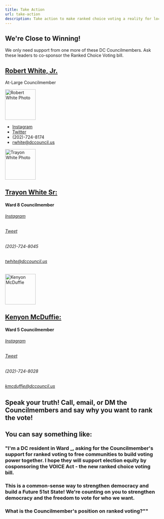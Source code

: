 ```yaml
---
title: Take Action
url: take-action
description: Take action to make ranked choice voting a reality for local elections in DC.
---
```

## We're Close to Winning!

We only need support from one more of these DC Councilmembers. Ask​ these leaders to co-sponsor the Ranked Choice Voting bill.

## [Robert White, Jr.](https://dccouncil.us/council/councilmember-robert-c-white-jr/)

At-Large Councilmember

<div class="grid grid-cols-4 gap-2">
<div>
<img src="/static/img/cm-robert-white-picture.jpg" alt="Robert White Photo" width="100" height="100"/>
</div>
<div class="col-span-3">

* [Instagram](https://www.instagram.com/robertwhite_dc)
* [Twitter](https://twitter.com/RobertWhite_DC)
* (202)-724-8174
* [rwhite@dccouncil.us](mailto:rwhite@dccouncil.us)

</div>
</div>

<img src="/static/img/cm-trayon-white-picture.jpg" alt="Trayon White Photo" width="100" height="100"/>

## [Trayon White Sr: ](https://dccouncil.us/council/councilmember-trayon-white-sr/)

#### Ward 8 Councilmember

###### [Instagram](https://www.instagram.com/trayonwhite)

###### [Tweet](https://twitter.com/trayonwhite)

###### (202)-724-8045

###### [twhite@dccouncil.us](mailto:twhite@dccouncil.us)

<img src="/static/img/cm-kenyan-mcduffie-picture.jpg" alt="Kenyon McDuffie" width="100" height="100"/>

## [Kenyon McDuffie: ](https://dccouncil.us/council/kenyan-mcduffie/)

#### Ward 5 Councilmember

###### [Instagram](https://www.instagram.com/cm_mcduffie/)

###### [Tweet](https://twitter.com/CM_McDuffie)

###### (202)-724-8028

###### [kmcduffie@dccouncil.us](mailto:kmcduffie@dccouncil.us)

## Speak your truth! Call, email, or DM the Councilmembers and say why you want to rank the vote!

## You can say something like:

### "I'm a DC resident in Ward _, asking for the Councilmember's support for ranked voting to free communities to build voting power together. I hope they will support election equity by cosponsoring the VOICE Act - the new ranked choice voting bill.

### This is a common-sense way to strengthen democracy and build a Future 51st State! We're counting on you to strengthen democracy and the freedom to vote for who we want.

### What is the Councilmember's position on ranked voting?""